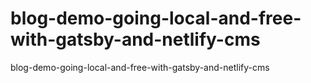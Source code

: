 # blog-demo-going-local-and-free-with-gatsby-and-netlify-cms

blog-demo-going-local-and-free-with-gatsby-and-netlify-cms
